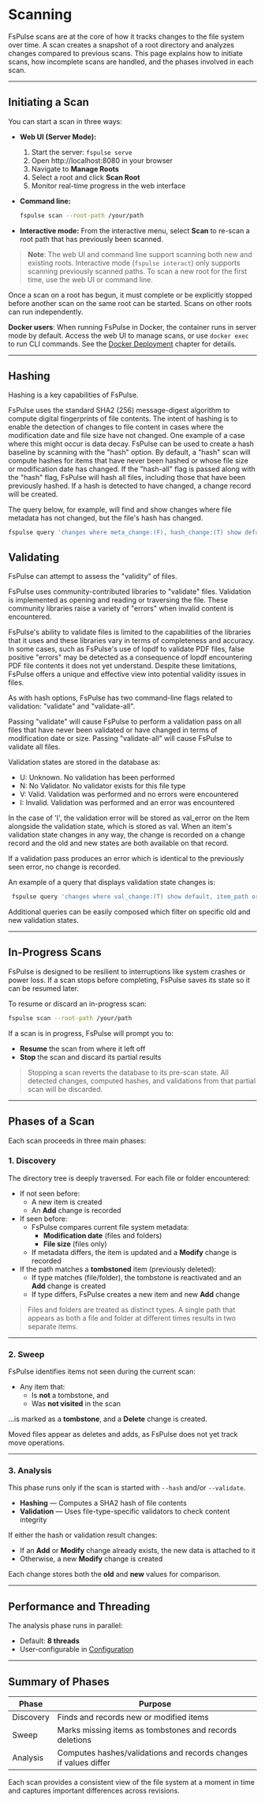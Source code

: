 # Scanning

FsPulse scans are at the core of how it tracks changes to the file system over time. A scan creates a snapshot of a root directory and analyzes changes compared to previous scans. This page explains how to initiate scans, how incomplete scans are handled, and the phases involved in each scan.

---

## Initiating a Scan

You can start a scan in three ways:

- **Web UI (Server Mode):**
  1. Start the server: `fspulse serve`
  2. Open http://localhost:8080 in your browser
  3. Navigate to **Manage Roots**
  4. Select a root and click **Scan Root**
  5. Monitor real-time progress in the web interface

- **Command line:**
  ```sh
  fspulse scan --root-path /your/path
  ```

- **Interactive mode:** From the interactive menu, select **Scan** to re-scan a root path that has previously been scanned.

> **Note**: The web UI and command line support scanning both new and existing roots. Interactive mode (`fspulse interact`) only supports scanning previously scanned paths. To scan a new root for the first time, use the web UI or command line.

Once a scan on a root has begun, it must complete or be explicitly stopped before another scan on the same root can be started. Scans on other roots can run independently.

**Docker users**: When running FsPulse in Docker, the container runs in server mode by default. Access the web UI to manage scans, or use `docker exec` to run CLI commands. See the [Docker Deployment](docker.md) chapter for details.

---

## Hashing

Hashing is a key capabilities of FsPulse.

FsPulse uses the standard SHA2 (256) message-digest algorithm to compute digital fingerprints of file contents.
The intent of hashing is to enable the detection of changes to file content in cases where the modification
date and file size have not changed. One example of a case where this might occur is data decay. FsPulse
can be used to create a hash baseline by scanning with the "hash" option. By default, a "hash" scan will
compute hashes for items that have never been hashed or whose file size or modification date has changed.
If the "hash-all" flag is passed along with the "hash" flag, FsPulse will hash all files, including those
that have been previously hashed. If a hash is detected to have changed, a change record will be created.

The query below, for example, will find and show changes where file metadata has not changed, but the
file's hash has changed.

  ```sh
  fspulse query 'changes where meta_change:(F), hash_change:(T) show default, item_path order by change_id desc'
  ```

## Validating

FsPulse can attempt to assess the "validity" of files. 

FsPulse uses community-contributed libraries to "validate" files. Validation is implemented as
opening and reading or traversing the file. These community libraries raise a variety of "errors"
when invalid content is encountered.

FsPulse's ability to validate files is limited to the capabilities of the libraries that it uses
and these libraries vary in terms of completeness and accuracy. In some cases, such as FsPulse's use
of lopdf to validate PDF files, false positive "errors" may be detected as a consequence of lopdf
encountering PDF file contents it does not yet understand. Despite these limitations, FsPulse
offers a unique and effective view into potential validity issues in files.

As with hash options, FsPulse has two command-line flags related to validation: "validate" and "validate-all".

Passing "validate" will cause FsPulse to perform a validation pass on all files that have never been validated
or have changed in terms of modification date or size. Passing "validate-all" will cause FsPulse to validate
all files.

Validation states are stored in the database as:
- U: Unknown. No validation has been performed
- N: No Validator. No validator exists for this file type
- V: Valid. Validation was performed and no errors were encountered
- I: Invalid. Validation was performed and an error was encountered

In the case of 'I', the validation error will be stored as val_error on the Item alongside the
validation state, which is stored as val. When an item's validation state changes in any way,
the change is recorded on a change record and the old and new states are both available on that
record. 

If a validation pass produces an error which is identical to the previously seen error, no change
is recorded.

An example of a query that displays validation state changes is:

 ```sh
  fspulse query 'changes where val_change:(T) show default, item_path order by change_id desc'
  ```

  Additional queries can be easily composed which filter on specific old and new validation states.

---

## In-Progress Scans

FsPulse is designed to be resilient to interruptions like system crashes or power loss. If a scan stops before completing, FsPulse saves its state so it can be resumed later.

To resume or discard an in-progress scan:

```sh
fspulse scan --root-path /your/path
```

If a scan is in progress, FsPulse will prompt you to:

- **Resume** the scan from where it left off
- **Stop** the scan and discard its partial results

> Stopping a scan reverts the database to its pre-scan state. All detected changes, computed hashes, and validations from that partial scan will be discarded.

---

## Phases of a Scan

Each scan proceeds in three main phases:

### 1. Discovery

The directory tree is deeply traversed. For each file or folder encountered:

- If not seen before:
  - A new item is created
  - An **Add** change is recorded
- If seen before:
  - FsPulse compares current file system metadata:
    - **Modification date** (files and folders)
    - **File size** (files only)
  - If metadata differs, the item is updated and a **Modify** change is recorded
- If the path matches a **tombstoned** item (previously deleted):
  - If type matches (file/folder), the tombstone is reactivated and an **Add** change is created
  - If type differs, FsPulse creates a new item and new **Add** change

> Files and folders are treated as distinct types. A single path that appears as both a file and folder at different times results in two separate items.

---

### 2. Sweep

FsPulse identifies items not seen during the current scan:

- Any item that:
  - Is **not** a tombstone, and
  - Was **not visited** in the scan

...is marked as a **tombstone**, and a **Delete** change is created.

Moved files appear as deletes and adds, as FsPulse does not yet track move operations.

---

### 3. Analysis

This phase runs only if the scan is started with `--hash` and/or `--validate`.

- **Hashing** — Computes a SHA2 hash of file contents
- **Validation** — Uses file-type-specific validators to check content integrity

If either the hash or validation result changes:

- If an **Add** or **Modify** change already exists, the new data is attached to it
- Otherwise, a new **Modify** change is created

Each change stores both the **old** and **new** values for comparison.

---

## Performance and Threading

The analysis phase runs in parallel:

- Default: **8 threads**
- User-configurable in [Configuration](configuration.md)

---

## Summary of Phases

| Phase     | Purpose                                                          |
| --------- | ---------------------------------------------------------------- |
| Discovery | Finds and records new or modified items                          |
| Sweep     | Marks missing items as tombstones and records deletions          |
| Analysis  | Computes hashes/validations and records changes if values differ |

Each scan provides a consistent view of the file system at a moment in time and captures important differences across revisions.

